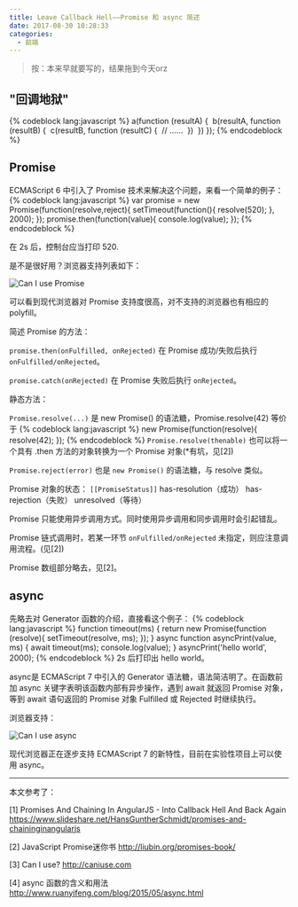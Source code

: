```yaml
---
title: Leave Callback Hell——Promise 和 async 简述
date: 2017-08-30 10:28:33
categories:
  - 前端
---
```


> 按：本来早就要写的，结果拖到今天orz

<!--more-->

## "回调地狱"
{% codeblock lang:javascript %}
a(function (resultA) {
​	b(resultA, function (resultB) {
​		c(resultB, function (resultC) {
​			// ......
​		})
​	})
});
{% endcodeblock %}

## Promise

ECMAScript 6 中引入了 Promise 技术来解决这个问题，来看一个简单的例子：
{% codeblock lang:javascript %}
var promise = new Promise(function(resolve,reject){
	setTimeout(function(){
	  resolve(520);
	}, 2000);
});
promise.then(function(value){
    console.log(value);
});
{% endcodeblock %}

在 2s 后，控制台应当打印 520.

是不是很好用？浏览器支持列表如下：

![Can I use Promise](https://i.loli.net/2017/08/30/59a61523d4527.png)

可以看到现代浏览器对 Promise 支持度很高，对不支持的浏览器也有相应的 polyfill。



简述 Promise 的方法：

`promise.then(onFulfilled, onRejected)` 在 Promise 成功/失败后执行 `onFulfilled/onRejected`。

`promise.catch(onRejected)` 在 Promise 失败后执行 `onRejected`。

静态方法：

`Promise.resolve(...)` 是 new Promise() 的语法糖，Promise.resolve(42) 等价于
{% codeblock lang:javascript %}
new Promise(function(resolve){
​    resolve(42);
});
{% endcodeblock %}
`Promise.resolve(thenable)` 也可以将一个具有 .then 方法的对象转换为一个 Promise 对象(*有坑，见[2])

`Promise.reject(error)` 也是 `new Promise()` 的语法糖，与 resolve 类似。



Promise 对象的状态： `[[PromiseStatus]]` has-resolution（成功） has-rejection（失败） unresolved（等待）

Promise 只能使用异步调用方式。同时使用异步调用和同步调用时会引起错乱。

Promise 链式调用时，若某一环节 `onFulfilled/onRejected` 未指定，则应注意调用流程。(见[2])

Promise 数组部分略去，见[2]。

## async

先略去对 Generator 函数的介绍，直接看这个例子：
{% codeblock lang:javascript %}
function timeout(ms) {
  return new Promise(function (resolve){
    setTimeout(resolve, ms);
  });
}
async function asyncPrint(value, ms) {
  await timeout(ms);
  console.log(value);
}
asyncPrint('hello world', 2000);
{% endcodeblock %}
2s 后打印出 hello world。

async是 ECMAScript 7 中引入的 Generator 语法糖，语法简洁明了。在函数前加 async 关键字表明该函数内部有异步操作，遇到 await 就返回 Promise 对象，等到 await 语句返回的 Promise 对象 Fulfilled 或 Rejected 时继续执行。

浏览器支持：

![Can I use async](https://i.loli.net/2017/08/30/59a61523e807d.png)

现代浏览器正在逐步支持 ECMAScript 7 的新特性，目前在实验性项目上可以使用 async。


------

本文参考了：

[1] Promises And Chaining In AngularJS - Into Callback Hell And Back Again https://www.slideshare.net/HansGuntherSchmidt/promises-and-chaininginangularjs

[2] JavaScript Promise迷你书 http://liubin.org/promises-book/

[3] Can I use? http://caniuse.com

[4] async 函数的含义和用法 http://www.ruanyifeng.com/blog/2015/05/async.html
